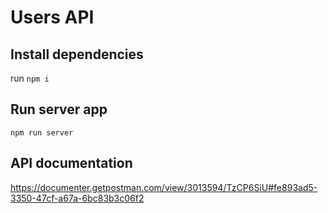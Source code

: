 # Users API

## Install dependencies
run `npm i`

## Run server app
`npm run server`

## API documentation
https://documenter.getpostman.com/view/3013594/TzCP6SiU#fe893ad5-3350-47cf-a67a-6bc83b3c06f2